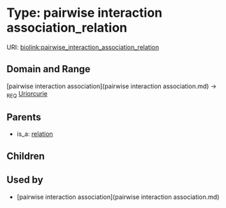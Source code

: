 
# Type: pairwise interaction association_relation




URI: [biolink:pairwise_interaction_association_relation](https://w3id.org/biolink/vocab/pairwise_interaction_association_relation)


## Domain and Range

[pairwise interaction association](pairwise interaction association.md) ->  <sub>REQ</sub> [Uriorcurie](type/Uriorcurie.md)

## Parents

 *  is_a: [relation](relation.md)

## Children


## Used by

 * [pairwise interaction association](pairwise interaction association.md)
